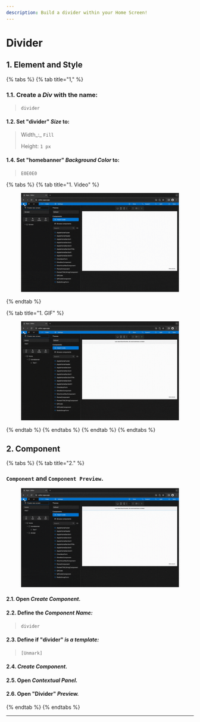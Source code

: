 ```yaml
---
description: Build a divider within your Home Screen!
---
```


# Divider

## 1. Element and Style

{% tabs %}
{% tab title="1," %}
### **1.1.** Create a _Div_ with the name:

> `divider`

#### **1.2.** Set "divider" _Size_ to:

> Width_:_ `Fill`
>
> Height: `1 px`

#### 1.4. Set "homebanner" _Background Color_ to:

> `E0E0E0`

{% tabs %}
{% tab title="1. Video" %}
<figure><img src="../../../.gitbook/assets/Change_canva_views-min.gif" alt=""><figcaption></figcaption></figure>
{% endtab %}

{% tab title="1. GIF" %}
<figure><img src="../../../.gitbook/assets/Divider_1-min (1).gif" alt=""><figcaption></figcaption></figure>
{% endtab %}
{% endtabs %}
{% endtab %}
{% endtabs %}

## 2. Component

{% tabs %}
{% tab title="2." %}
### `Component` and  `Component Preview`.

<figure><img src="../../../.gitbook/assets/Divider_2-min (1).gif" alt=""><figcaption></figcaption></figure>

#### **2.1.** Open _Create Component._

#### **2.2.** Define the _Component Name:_

> `divider`

#### **2.3.** Define if "divider" _is a template:_

> `[Unmark]`

#### **2.4.** _Create Component._

#### **2.5.** Open _Contextual Panel._

#### **2.6.** Open "Divider" _Preview._
{% endtab %}
{% endtabs %}

***
